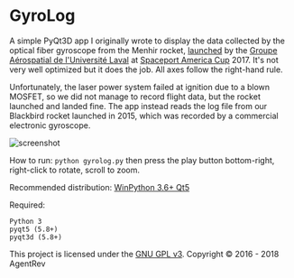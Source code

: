 # GyroLog

A simple PyQt3D app I originally wrote to display the data collected by the optical fiber gyroscope from the Menhir rocket, [launched](https://www.youtube.com/watch?v=VAV17hzAZ-k) by the [Groupe Aérospatial de l'Université Laval](https://www.facebook.com/groupeaerospatialul/) at [Spaceport America Cup](https://www.spaceportamericacup.com/) 2017. It's not very well optimized but it does the job. All axes follow the right-hand rule.

Unfortunately, the laser power system failed at ignition due to a blown MOSFET, so we did not manage to record flight data, but the rocket launched and landed fine. The app instead reads the log file from our Blackbird rocket launched in 2015, which was recorded by a commercial electronic gyroscope.

![screenshot](https://user-images.githubusercontent.com/1380241/36082161-b0865056-0f74-11e8-850b-04cf99390773.png)

How to run: `python gyrolog.py` then press the play button bottom-right, right-click to rotate, scroll to zoom.

Recommended distribution: [WinPython 3.6+ Qt5](https://winpython.github.io/)

Required:

	Python 3
	pyqt5 (5.8+)
	pyqt3d (5.8+)

This project is licensed under the [GNU GPL v3](http://tldrlegal.com/l/gpl-3.0). Copyright © 2016 - 2018 AgentRev
